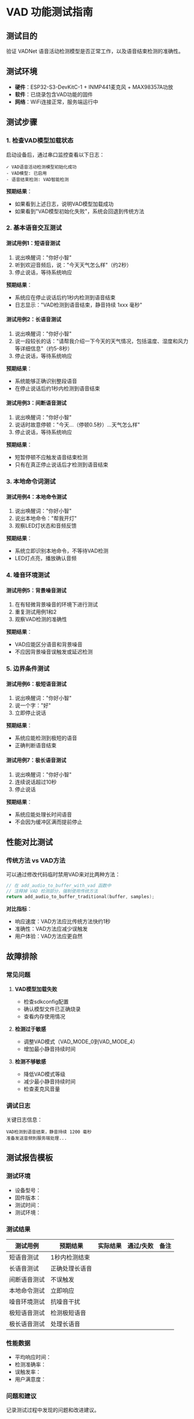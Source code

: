 # VAD 功能测试指南

## 测试目的

验证 VADNet 语音活动检测模型是否正常工作，以及语音结束检测的准确性。

## 测试环境

- **硬件**：ESP32-S3-DevKitC-1 + INMP441麦克风 + MAX98357A功放
- **软件**：已烧录包含VAD功能的固件
- **网络**：WiFi连接正常，服务端运行中

## 测试步骤

### 1. 检查VAD模型加载状态

启动设备后，通过串口监控查看以下日志：

```
✓ VAD语音活动检测模型初始化成功
- VAD模型: 已启用
- 语音结束检测: VAD智能检测
```

**预期结果**：
- 如果看到上述日志，说明VAD模型加载成功
- 如果看到"VAD模型初始化失败"，系统会回退到传统方法

### 2. 基本语音交互测试

#### 测试用例1：短语音测试
1. 说出唤醒词："你好小智"
2. 听到欢迎音频后，说："今天天气怎么样"（约2秒）
3. 停止说话，等待系统响应

**预期结果**：
- 系统应在停止说话后约1秒内检测到语音结束
- 日志显示："VAD检测到语音结束，静音持续 1xxx 毫秒"

#### 测试用例2：长语音测试
1. 说出唤醒词："你好小智"
2. 说一段较长的话："请帮我介绍一下今天的天气情况，包括温度、湿度和风力等详细信息"（约5-8秒）
3. 停止说话，等待系统响应

**预期结果**：
- 系统能够正确识别整段语音
- 在停止说话后约1秒内检测到语音结束

#### 测试用例3：间断语音测试
1. 说出唤醒词："你好小智"
2. 说话时故意停顿："今天...（停顿0.5秒）...天气怎么样"
3. 停止说话，等待系统响应

**预期结果**：
- 短暂停顿不应触发语音结束检测
- 只有在真正停止说话后才检测到语音结束

### 3. 本地命令词测试

#### 测试用例4：本地命令测试
1. 说出唤醒词："你好小智"
2. 说出本地命令："帮我开灯"
3. 观察LED灯状态和音频反馈

**预期结果**：
- 系统立即识别本地命令，不等待VAD检测
- LED灯点亮，播放确认音频

### 4. 噪音环境测试

#### 测试用例5：背景噪音测试
1. 在有轻微背景噪音的环境下进行测试
2. 重复测试用例1和2
3. 观察VAD检测的准确性

**预期结果**：
- VAD应能区分语音和背景噪音
- 不应因背景噪音误触发或延迟检测

### 5. 边界条件测试

#### 测试用例6：极短语音测试
1. 说出唤醒词："你好小智"
2. 说一个字："好"
3. 立即停止说话

**预期结果**：
- 系统应能检测到极短的语音
- 正确判断语音结束

#### 测试用例7：极长语音测试
1. 说出唤醒词："你好小智"
2. 连续说话超过10秒
3. 停止说话

**预期结果**：
- 系统应能处理长时间语音
- 不会因为缓冲区满而提前停止

## 性能对比测试

### 传统方法 vs VAD方法

可以通过修改代码临时禁用VAD来对比两种方法：

```c
// 在 add_audio_to_buffer_with_vad 函数中
// 注释掉 VAD 检测部分，强制使用传统方法
return add_audio_to_buffer_traditional(buffer, samples);
```

**对比指标**：
- 响应速度：VAD方法应比传统方法快约1秒
- 准确性：VAD方法应减少误触发
- 用户体验：VAD方法应更自然

## 故障排除

### 常见问题

1. **VAD模型加载失败**
   - 检查sdkconfig配置
   - 确认模型文件已正确烧录
   - 查看内存使用情况

2. **检测过于敏感**
   - 调整VAD模式（VAD_MODE_0到VAD_MODE_4）
   - 增加最小静音持续时间

3. **检测不够敏感**
   - 降低VAD模式等级
   - 减少最小静音持续时间
   - 检查麦克风音量

### 调试日志

关键日志信息：
```
VAD检测到语音结束，静音持续 1200 毫秒
准备发送音频到服务端处理...
```

## 测试报告模板

### 测试环境
- 设备型号：
- 固件版本：
- 测试时间：
- 测试环境：

### 测试结果

| 测试用例 | 预期结果 | 实际结果 | 通过/失败 | 备注 |
|---------|---------|---------|----------|------|
| 短语音测试 | 1秒内检测结束 | | | |
| 长语音测试 | 正确处理长语音 | | | |
| 间断语音测试 | 不误触发 | | | |
| 本地命令测试 | 立即响应 | | | |
| 噪音环境测试 | 抗噪音干扰 | | | |
| 极短语音测试 | 检测极短语音 | | | |
| 极长语音测试 | 处理长语音 | | | |

### 性能数据

- 平均响应时间：
- 检测准确率：
- 误触发率：
- 用户满意度：

### 问题和建议

记录测试过程中发现的问题和改进建议。
